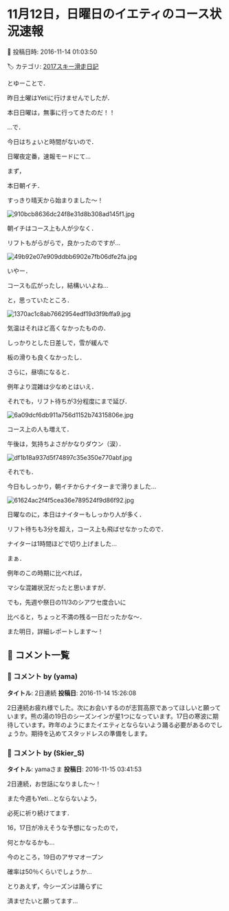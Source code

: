 # 11月12日，日曜日のイエティのコース状況速報

📅 投稿日時: 2016-11-14 01:03:50

🏷️ カテゴリ: [2017スキー滑走日記](c7d777cecfc91bdf0fa464ad62c6d49ab.md)

とゆーことで．


昨日土曜はYetiに行けませんでしたが．


本日日曜は，無事に行ってきたのだ！！


…で．


今日はちょいと時間がないので．


日曜夜定番，速報モードにて…





まず，


本日朝イチ．


すっきり晴天から始まりました～！




![910bcb8636dc24f8e31d8b308ad145f1.jpg](images/910bcb8636dc24f8e31d8b308ad145f1.jpg)




朝イチはコース上も人が少なく．


リフトもがらがらで，良かったのですが…




![49b92e07e909ddbb6902e7fb06dfe2fa.jpg](images/49b92e07e909ddbb6902e7fb06dfe2fa.jpg)







いやー．


コースも広がったし，結構いいよね…


と，思っていたところ．




![1370ac1c8ab7662954edf19d3f9bffa9.jpg](images/1370ac1c8ab7662954edf19d3f9bffa9.jpg)




気温はそれほど高くなかったものの．


しっかりとした日差しで，雪が緩んで


板の滑りも良くなかったし．


さらに，昼頃になると．


例年より混雑は少なめとはいえ．


それでも，リフト待ちが3分程度にまで延び．




![6a09dcf6db911a756d1152b74315806e.jpg](images/6a09dcf6db911a756d1152b74315806e.jpg)




コース上の人も増えて．


午後は，気持ちよさがかなりダウン（涙）．




![df1b18a937d5f74897c35e350e770abf.jpg](images/df1b18a937d5f74897c35e350e770abf.jpg)







それでも．


今日もしっかり，朝イチからナイターまで滑りました…




![61624ac2f4f5cea36e789524f9d86f92.jpg](images/61624ac2f4f5cea36e789524f9d86f92.jpg)




日曜なのに，本日はナイターもしっかり人が多く．


リフト待ちも3分を超え，コース上も飛ばせなかったので．


ナイターは1時間ほどで切り上げました…





まぁ．


例年のこの時期に比べれば，


マシな混雑状況だったと思いますが．


でも，先週や祭日の11/3のシアワセ度合いに


比べると，ちょっと不満の残る一日だったかな～．





また明日，詳細レポートします～！

## 💬 コメント一覧

### 💬 コメント by (yama)
**タイトル**: 2日連続
**投稿日**: 2016-11-14 15:26:08

2日連続お疲れ様でした。次にお会いするのが志賀高原であってほしいと願っています。熊の湯の19日のシーズンインが星1つになっています。17日の寒波に期待しています。昨年のようにまたイエティとならないよう踊る必要があるのでしょうか。期待を込めてスタッドレスの準備をします。

### 💬 コメント by (Skier_S)
**タイトル**: yamaさま
**投稿日**: 2016-11-15 03:41:53

2日連続，お世話になりました～！

また今週もYeti…とならないよう，

必死に祈り続けてます．

16，17日が冷えそうな予想になったので，

何とかなるかも…

今のところ，19日のアサマオープン

確率は50％くらいでしょうか…



とりあえず，今シーズンは踊らずに

済ませたいと願ってます…

